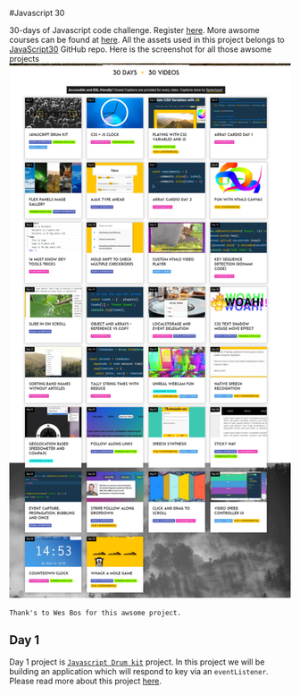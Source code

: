 #Javascript 30

30-days of Javascript code challenge. Register [here](https://javascript30.com/). More awsome courses can be found 
at [here](https://wesbos.com/courses). All the assets used in this project belongs to [JavaScript30](https://github.com/wesbos/JavaScript30) GitHub repo. Here is the screenshot for all those awsome projects ![](./Assets/javascript-project.jpg)

`Thank's to Wes Bos for this awsome project.`
## Day 1 
Day 1 project is [`Javascript Drum kit`](JavaScript-Files/Day-01) project. In this project we will 
be building an application which will respond to key via an `eventListener`. Please read more about this project [here](./JavaScript-Files/Day-01/README.md).
